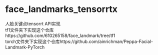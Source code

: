 # face_landmarks_tensorrtx
人脸关键点tensorrt API实现</br>
tf1文件夹下实现这个仓库https://github.com/610265158/face_landmark/tree/tf1</br>
torch文件夹下实现这个仓库https://github.com/ainrichman/Peppa-Facial-Landmark-PyTorch</br>
```
